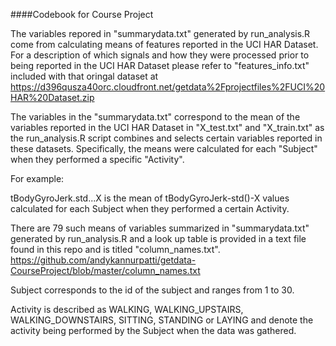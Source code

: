 ####Codebook for Course Project


The variables repored in "summarydata.txt" generated by run_analysis.R come from calculating means of features reported in the UCI HAR Dataset.  For a description of which signals and how they were processed prior to being reported in the UCI HAR Dataset please refer to "features_info.txt" included with that oringal dataset at https://d396qusza40orc.cloudfront.net/getdata%2Fprojectfiles%2FUCI%20HAR%20Dataset.zip

The variables in the "summarydata.txt" correspond to the mean of the variables reported in the UCI HAR Dataset in "X_test.txt" and "X_train.txt" as the run_analysis.R script combines and selects certain variables reported in these datasets. Specifically, the means were calculated for each "Subject" when they performed a specific "Activity".

For example:

tBodyGyroJerk.std...X  is the mean of tBodyGyroJerk-std()-X values calculated for each Subject when they performed a certain Activity.

There are 79 such means of variables summarized in "summarydata.txt" generated by run_analysis.R and a look up table is provided in a text file found in this repo and is titled "column_names.txt".
https://github.com/andykannurpatti/getdata-CourseProject/blob/master/column_names.txt

Subject  corresponds to the id of the subject and ranges from 1 to 30.

Activity is described as WALKING, WALKING_UPSTAIRS, WALKING_DOWNSTAIRS, SITTING, STANDING or LAYING and denote the activity being performed by the Subject when the data was gathered.

